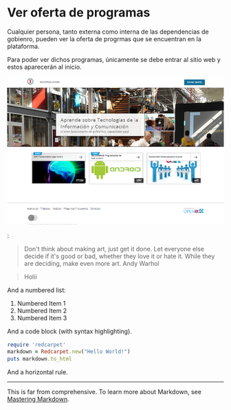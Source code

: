 # Ver oferta de programas


Cualquier persona, tanto externa como interna de las dependencias de gobienro, pueden ver la oferta de progrmas que se encuentran en la plataforma.

Para poder ver dichos programas, únicamente se debe entrar al sitio web y estos aparecerán al inicio.

![home](/images/1-1.png)

:

> Don't think about making art, just get it done. Let everyone else decide if it's good or bad, whether they love it or hate it. While they are deciding, make even more art.
> Andy Warhol 

> Holii


And a numbered list:

1. Numbered Item 1
2. Numbered Item 2
3. Numbered Item 3

And a code block (with syntax highlighting).

```ruby
require 'redcarpet'
markdown = Redcarpet.new("Hello World!")
puts markdown.to_html
```

And a horizontal rule.

* * *

This is far from comprehensive. To learn more about Markdown, see [Mastering Markdown](https://guides.github.com/features/mastering-markdown/).